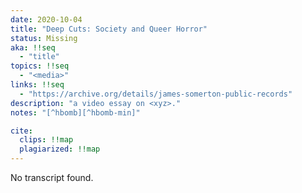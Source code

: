 ```yaml
---
date: 2020-10-04
title: "Deep Cuts: Society and Queer Horror"
status: Missing
aka: !!seq
  - "title"
topics: !!seq
  - "<media>"
links: !!seq
  - "https://archive.org/details/james-somerton-public-records"
description: "a video essay on <xyz>."
notes: "[^hbomb][^hbomb-min]"

cite:
  clips: !!map
  plagiarized: !!map
---
```

No transcript found.
